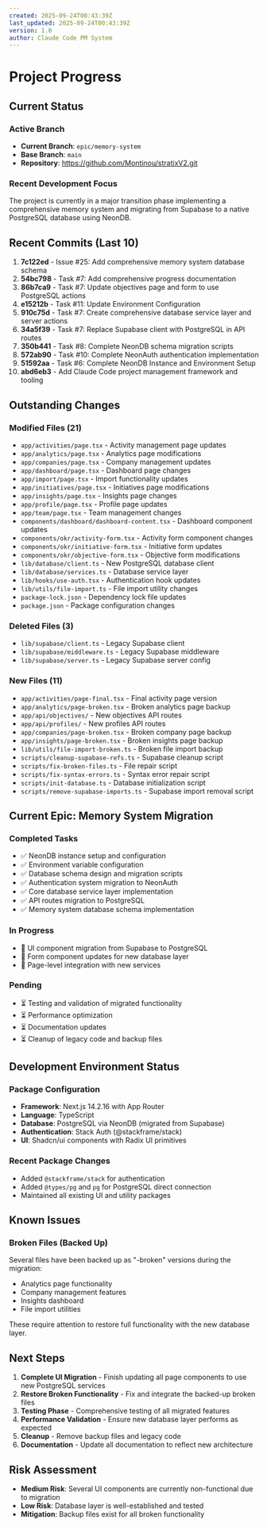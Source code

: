 ```yaml
---
created: 2025-09-24T00:43:39Z
last_updated: 2025-09-24T00:43:39Z
version: 1.0
author: Claude Code PM System
---
```


# Project Progress

## Current Status

### Active Branch
- **Current Branch**: `epic/memory-system`
- **Base Branch**: `main`
- **Repository**: https://github.com/Montinou/stratixV2.git

### Recent Development Focus
The project is currently in a major transition phase implementing a comprehensive memory system and migrating from Supabase to a native PostgreSQL database using NeonDB.

## Recent Commits (Last 10)

1. **7c122ed** - Issue #25: Add comprehensive memory system database schema
2. **54bc798** - Task #7: Add comprehensive progress documentation  
3. **86b7ca9** - Task #7: Update objectives page and form to use PostgreSQL actions
4. **e15212b** - Task #11: Update Environment Configuration
5. **910c75d** - Task #7: Create comprehensive database service layer and server actions
6. **34a5f39** - Task #7: Replace Supabase client with PostgreSQL in API routes
7. **350b441** - Task #8: Complete NeonDB schema migration scripts
8. **572ab90** - Task #10: Complete NeonAuth authentication implementation
9. **51592aa** - Task #6: Complete NeonDB Instance and Environment Setup
10. **abd6eb3** - Add Claude Code project management framework and tooling

## Outstanding Changes

### Modified Files (21)
- `app/activities/page.tsx` - Activity management page updates
- `app/analytics/page.tsx` - Analytics page modifications
- `app/companies/page.tsx` - Company management updates
- `app/dashboard/page.tsx` - Dashboard page changes
- `app/import/page.tsx` - Import functionality updates
- `app/initiatives/page.tsx` - Initiatives page modifications
- `app/insights/page.tsx` - Insights page changes
- `app/profile/page.tsx` - Profile page updates
- `app/team/page.tsx` - Team management changes
- `components/dashboard/dashboard-content.tsx` - Dashboard component updates
- `components/okr/activity-form.tsx` - Activity form component changes
- `components/okr/initiative-form.tsx` - Initiative form updates
- `components/okr/objective-form.tsx` - Objective form modifications
- `lib/database/client.ts` - New PostgreSQL database client
- `lib/database/services.ts` - Database service layer
- `lib/hooks/use-auth.tsx` - Authentication hook updates
- `lib/utils/file-import.ts` - File import utility changes
- `package-lock.json` - Dependency lock file updates
- `package.json` - Package configuration changes

### Deleted Files (3)
- `lib/supabase/client.ts` - Legacy Supabase client
- `lib/supabase/middleware.ts` - Legacy Supabase middleware
- `lib/supabase/server.ts` - Legacy Supabase server config

### New Files (11)
- `app/activities/page-final.tsx` - Final activity page version
- `app/analytics/page-broken.tsx` - Broken analytics page backup
- `app/api/objectives/` - New objectives API routes
- `app/api/profiles/` - New profiles API routes
- `app/companies/page-broken.tsx` - Broken company page backup
- `app/insights/page-broken.tsx` - Broken insights page backup
- `lib/utils/file-import-broken.ts` - Broken file import backup
- `scripts/cleanup-supabase-refs.ts` - Supabase cleanup script
- `scripts/fix-broken-files.ts` - File repair script
- `scripts/fix-syntax-errors.ts` - Syntax error repair script
- `scripts/init-database.ts` - Database initialization script
- `scripts/remove-supabase-imports.ts` - Supabase import removal script

## Current Epic: Memory System Migration

### Completed Tasks
- ✅ NeonDB instance setup and configuration
- ✅ Environment variable configuration
- ✅ Database schema design and migration scripts
- ✅ Authentication system migration to NeonAuth
- ✅ Core database service layer implementation
- ✅ API routes migration to PostgreSQL
- ✅ Memory system database schema implementation

### In Progress
- 🔄 UI component migration from Supabase to PostgreSQL
- 🔄 Form component updates for new database layer
- 🔄 Page-level integration with new services

### Pending
- ⏳ Testing and validation of migrated functionality
- ⏳ Performance optimization
- ⏳ Documentation updates
- ⏳ Cleanup of legacy code and backup files

## Development Environment Status

### Package Configuration
- **Framework**: Next.js 14.2.16 with App Router
- **Language**: TypeScript
- **Database**: PostgreSQL via NeonDB (migrated from Supabase)
- **Authentication**: Stack Auth (@stackframe/stack)
- **UI**: Shadcn/ui components with Radix UI primitives

### Recent Package Changes
- Added `@stackframe/stack` for authentication
- Added `@types/pg` and `pg` for PostgreSQL direct connection
- Maintained all existing UI and utility packages

## Known Issues

### Broken Files (Backed Up)
Several files have been backed up as "-broken" versions during the migration:
- Analytics page functionality
- Company management features  
- Insights dashboard
- File import utilities

These require attention to restore full functionality with the new database layer.

## Next Steps

1. **Complete UI Migration** - Finish updating all page components to use new PostgreSQL services
2. **Restore Broken Functionality** - Fix and integrate the backed-up broken files
3. **Testing Phase** - Comprehensive testing of all migrated features
4. **Performance Validation** - Ensure new database layer performs as expected
5. **Cleanup** - Remove backup files and legacy code
6. **Documentation** - Update all documentation to reflect new architecture

## Risk Assessment

- **Medium Risk**: Several UI components are currently non-functional due to migration
- **Low Risk**: Database layer is well-established and tested
- **Mitigation**: Backup files exist for all broken functionality
